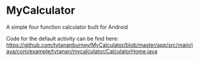 # MyCalculator
A simple four function calculator built for Android

Code for the default activity can be find here:
https://github.com/tytananburney/MyCalculator/blob/master/app/src/main/java/com/example/tytanan/mycalculator/CalculatorHome.java
